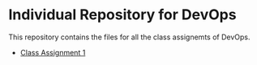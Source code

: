# Individual Repository for DevOps

This repository contains the files for all the class assignemts of DevOps.

* [Class Assignment 1](https://bitbucket.org/martalribeiro/devops-19-20-a-1191779/src/master/ca1/)
